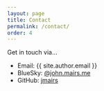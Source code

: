 ```yaml
---
layout: page
title: Contact
permalink: /contact/
order: 4
---
```

Get in touch via...
- <i class="bi bi-envelope"></i> Email: {{ site.author.email }}
- <i class="bi bi-at"></i> BlueSky: [@john.mairs.me](https://bsky.app/profile/john.mairs.me)
- <i class="bi bi-github"></i> GitHub: [jmairs](https://github.com/jmairs)
